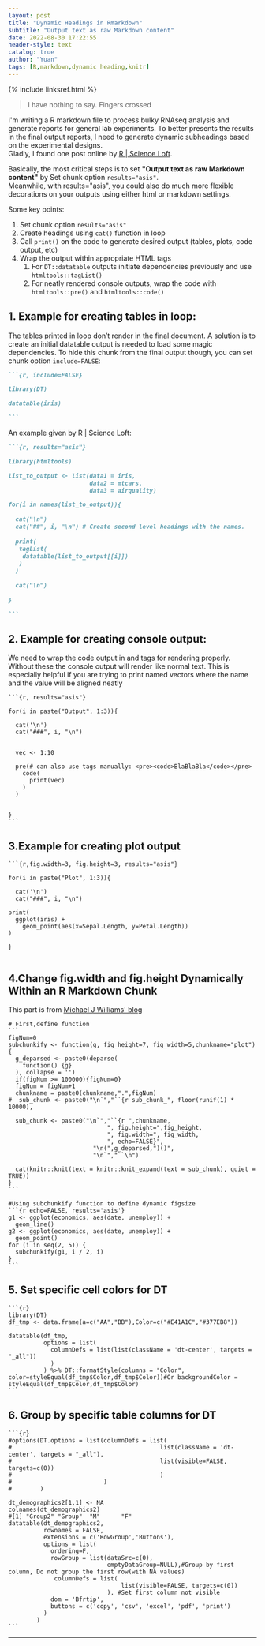 ```yaml
---
layout: post
title: "Dynamic Headings in Rmarkdown"
subtitle: "Output text as raw Markdown content"
date: 2022-08-30 17:22:55
header-style: text
catalog: true
author: "Yuan"
tags: [R,markdown,dynamic heading,knitr]
---
```

{% include linksref.html %}
> I have nothing to say. Fingers crossed

I'm writing a R markdown file to process bulky RNAseq analysis and generate reports for general lab experiments. To better presents the results in the final output reports, I need to generate dynamic subheadings based on the experimental designs.\
Gladly, I found one post online by [ R | Science Loft](https://www.r-bloggers.com/2020/07/programmatically-create-new-headings-and-outputs-in-rmarkdown/).

Basically, the most critical steps is to set <b>"Output text as raw Markdown content"</b> by Set chunk option ```results="asis"```.\
Meanwhile, with results="asis", you could also do much more flexible decorations on your outputs using either html or markdown settings.

Some key points:
1. Set chunk option ```results="asis"```
2. Create headings using ```cat()``` function in loop
3. Call ```print()``` on the code to generate desired output (tables, plots, code output, etc)
4. Wrap the output within appropriate HTML tags
    1. For ```DT::datatable``` outputs initiate dependencies previously and use ```htmltools::tagList()```
    2. For neatly rendered console outputs, wrap the code with ```htmltools::pre()``` and ```htmltools::code()```

## 1. Example for creating tables in loop:

The tables printed in loop don’t render in the final document. A solution is to create an initial datatable output is needed to load some magic dependencies. To hide this chunk from the final output though, you can set chunk option ```include=FALSE```:

````md
```{r, include=FALSE}

library(DT)

datatable(iris)

```
````

An example given by R | Science Loft:

````md
```{r, results="asis"}

library(htmltools)

list_to_output <- list(data1 = iris,
                       data2 = mtcars,
                       data3 = airquality)

for(i in names(list_to_output)){
  
  cat("\n") 
  cat("##", i, "\n") # Create second level headings with the names.
  
  print(
   tagList(
    datatable(list_to_output[[i]])
   )
  )
  
  cat("\n")
  
}

```
````


## 2. Example for creating console output:

We need to wrap the code output in <code></code> and  tags for rendering properly. Without these the console output will render like normal text. This is especially helpful if you are trying to print named vectors where the name and the value will be aligned neatly
````
```{r, results="asis"}

for(i in paste("Output", 1:3)){
  
  cat('\n') 
  cat("###", i, "\n")
  
  
  vec <- 1:10
  
  pre(# can also use tags manually: <pre><code>BlaBlaBla</code></pre>
    code(
      print(vec)   
    )
  )
  
  
}
```
````

## 3.Example for creating plot output

````
```{r,fig.width=3, fig.height=3, results="asis"}

for(i in paste("Plot", 1:3)){
  
  cat('\n') 
  cat("###", i, "\n")

print(
  ggplot(iris) +
    geom_point(aes(x=Sepal.Length, y=Petal.Length))
)

}


````

## 4.Change fig.width and fig.height Dynamically Within an R Markdown Chunk
This part is from [Michael J Williams' blog ](http://michaeljw.com/blog/post/subchunkify/)
````
# First,define function
```
figNum=0
subchunkify <- function(g, fig_height=7, fig_width=5,chunkname="plot") {
  g_deparsed <- paste0(deparse(
    function() {g}
  ), collapse = '')
  if(figNum >= 100000){figNum=0}
  figNum = figNum+1
  chunkname = paste0(chunkname,".",figNum)
#  sub_chunk <- paste0("\n`","``{r sub_chunk_", floor(runif(1) * 10000), 

  sub_chunk <- paste0("\n`","``{r ",chunkname, 
                            ", fig.height=",fig_height, 
                            ", fig.width=", fig_width, 
                            ", echo=FALSE}",
                        "\n(",g_deparsed,")()",
                        "\n`","``\n")

  cat(knitr::knit(text = knitr::knit_expand(text = sub_chunk), quiet = TRUE))
}
```

#Using subchunkify function to define dynamic figsize
```{r echo=FALSE, results='asis'}
g1 <- ggplot(economics, aes(date, unemploy)) + 
  geom_line()
g2 <- ggplot(economics, aes(date, unemploy)) + 
  geom_point()
for (i in seq(2, 5)) {
  subchunkify(g1, i / 2, i)
}
```
````

## 5. Set specific cell colors for DT
````
```{r}
library(DT)
df_tmp <- data.frame(a=c("AA","BB"),Color=c("#E41A1C","#377EB8"))

datatable(df_tmp,
          options = list(
            columnDefs = list(list(className = 'dt-center', targets = "_all"))
            )
          ) %>% DT::formatStyle(columns = "Color", color=styleEqual(df_tmp$Color,df_tmp$Color))#Or backgroundColor = styleEqual(df_tmp$Color,df_tmp$Color)
```
````

## 6. Group by specific table columns for DT
````
```{r}
#options(DT.options = list(columnDefs = list(
#                                          list(className = 'dt-center', targets = "_all"),
#                                          list(visible=FALSE, targets=c(0))
#                                          )
#                          )
#        )

dt_demographics2[1,1] <- NA
colnames(dt_demographics2)
#[1] "Group2" "Group"  "M"      "F"
datatable(dt_demographics2,
          rownames = FALSE, 
          extensions = c('RowGroup','Buttons'), 
          options = list(
            ordering=F,
            rowGroup = list(dataSrc=c(0),
                            emptyDataGroup=NULL),#Group by first column, Do not group the first row(with NA values)
             columnDefs = list(
                                list(visible=FALSE, targets=c(0))
                            ), #Set first column not visible
            dom = 'Bfrtip',
            buttons = c('copy', 'csv', 'excel', 'pdf', 'print')
          )
        )
```
````
---
